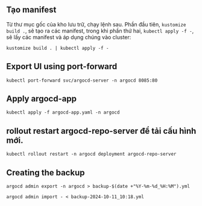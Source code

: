 ## Tạo manifest
Từ thư mục gốc của kho lưu trữ, chạy lệnh sau. Phần đầu tiên, `kustomize build .`, sẽ tạo ra các manifest, trong khi phần thứ hai, `kubectl apply -f -`, sẽ lấy các manifest và áp dụng chúng vào cluster:

```shell
kustomize build . | kubectl apply -f -
```

## Export UI using port-forward
```shell
kubectl port-forward svc/argocd-server -n argocd 8085:80
```

## Apply argocd-app
```shell
kubectl apply -f argocd-app.yaml -n argocd
```

## rollout restart argocd-repo-server để tải cấu hình mới.
```shell
kubectl rollout restart -n argocd deployment argocd-repo-server
```

## Creating the backup
```shell
argocd admin export -n argocd > backup-$(date +"%Y-%m-%d_%H:%M").yml
```

```shell
argocd admin import - < backup-2024-10-11_10:18.yml